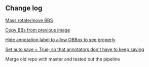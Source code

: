 
## Change log

[Mass rotate/move BBS](https://github.com/jinmingteo/labelImg_OBB/commit/ac4f5026181d758d461c182279d1c02f568b56b7)

[Copy BBs from previous image](https://github.com/jinmingteo/labelImg_OBB/commit/73ef56f9bcf41480b4f633f17f6f0d7217e7f0e2)

[Hide annotation label to allow OBBox to see properly](https://github.com/jinmingteo/labelImg_OBB/commit/4af2294ab0221dc171d7aa55d84f001dde5b76e2)

[Set auto save = True; so that annotators don't have to keep saving](https://github.com/jinmingteo/labelImg_OBB/commit/6e00de3fca9f4722deb5b5ace2a5d42742491c3b)

Merge old repo with master and tested out the pipeline
